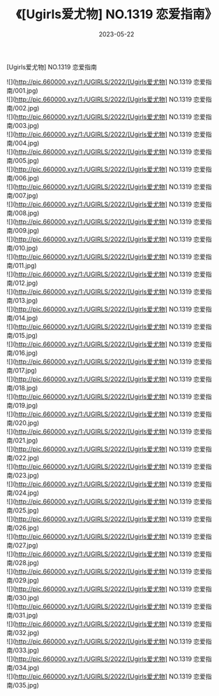 ﻿---
layout: post
title:  《[Ugirls爱尤物] NO.1319 恋爱指南》
date:   2023-05-22
img: http://pic.660000.xyz/1:/UGIRLS/2022/[Ugirls爱尤物] NO.1319 恋爱指南/000.jpg
categories: [美女, 清纯, 唯美]
---

[Ugirls爱尤物] NO.1319 恋爱指南

 ![](http://pic.660000.xyz/1:/UGIRLS/2022/[Ugirls爱尤物] NO.1319 恋爱指南/001.jpg) <br>![](http://pic.660000.xyz/1:/UGIRLS/2022/[Ugirls爱尤物] NO.1319 恋爱指南/002.jpg) <br>![](http://pic.660000.xyz/1:/UGIRLS/2022/[Ugirls爱尤物] NO.1319 恋爱指南/003.jpg) <br>![](http://pic.660000.xyz/1:/UGIRLS/2022/[Ugirls爱尤物] NO.1319 恋爱指南/004.jpg) <br>![](http://pic.660000.xyz/1:/UGIRLS/2022/[Ugirls爱尤物] NO.1319 恋爱指南/005.jpg) <br>![](http://pic.660000.xyz/1:/UGIRLS/2022/[Ugirls爱尤物] NO.1319 恋爱指南/006.jpg) <br>![](http://pic.660000.xyz/1:/UGIRLS/2022/[Ugirls爱尤物] NO.1319 恋爱指南/007.jpg) <br>![](http://pic.660000.xyz/1:/UGIRLS/2022/[Ugirls爱尤物] NO.1319 恋爱指南/008.jpg) <br>![](http://pic.660000.xyz/1:/UGIRLS/2022/[Ugirls爱尤物] NO.1319 恋爱指南/009.jpg) <br>![](http://pic.660000.xyz/1:/UGIRLS/2022/[Ugirls爱尤物] NO.1319 恋爱指南/010.jpg) <br>![](http://pic.660000.xyz/1:/UGIRLS/2022/[Ugirls爱尤物] NO.1319 恋爱指南/011.jpg) <br>![](http://pic.660000.xyz/1:/UGIRLS/2022/[Ugirls爱尤物] NO.1319 恋爱指南/012.jpg) <br>![](http://pic.660000.xyz/1:/UGIRLS/2022/[Ugirls爱尤物] NO.1319 恋爱指南/013.jpg) <br>![](http://pic.660000.xyz/1:/UGIRLS/2022/[Ugirls爱尤物] NO.1319 恋爱指南/014.jpg) <br>![](http://pic.660000.xyz/1:/UGIRLS/2022/[Ugirls爱尤物] NO.1319 恋爱指南/015.jpg) <br>![](http://pic.660000.xyz/1:/UGIRLS/2022/[Ugirls爱尤物] NO.1319 恋爱指南/016.jpg) <br>![](http://pic.660000.xyz/1:/UGIRLS/2022/[Ugirls爱尤物] NO.1319 恋爱指南/017.jpg) <br>![](http://pic.660000.xyz/1:/UGIRLS/2022/[Ugirls爱尤物] NO.1319 恋爱指南/018.jpg) <br>![](http://pic.660000.xyz/1:/UGIRLS/2022/[Ugirls爱尤物] NO.1319 恋爱指南/019.jpg) <br>![](http://pic.660000.xyz/1:/UGIRLS/2022/[Ugirls爱尤物] NO.1319 恋爱指南/020.jpg) <br>![](http://pic.660000.xyz/1:/UGIRLS/2022/[Ugirls爱尤物] NO.1319 恋爱指南/021.jpg) <br>![](http://pic.660000.xyz/1:/UGIRLS/2022/[Ugirls爱尤物] NO.1319 恋爱指南/022.jpg) <br>![](http://pic.660000.xyz/1:/UGIRLS/2022/[Ugirls爱尤物] NO.1319 恋爱指南/023.jpg) <br>![](http://pic.660000.xyz/1:/UGIRLS/2022/[Ugirls爱尤物] NO.1319 恋爱指南/024.jpg) <br>![](http://pic.660000.xyz/1:/UGIRLS/2022/[Ugirls爱尤物] NO.1319 恋爱指南/025.jpg) <br>![](http://pic.660000.xyz/1:/UGIRLS/2022/[Ugirls爱尤物] NO.1319 恋爱指南/026.jpg) <br>![](http://pic.660000.xyz/1:/UGIRLS/2022/[Ugirls爱尤物] NO.1319 恋爱指南/027.jpg) <br>![](http://pic.660000.xyz/1:/UGIRLS/2022/[Ugirls爱尤物] NO.1319 恋爱指南/028.jpg) <br>![](http://pic.660000.xyz/1:/UGIRLS/2022/[Ugirls爱尤物] NO.1319 恋爱指南/029.jpg) <br>![](http://pic.660000.xyz/1:/UGIRLS/2022/[Ugirls爱尤物] NO.1319 恋爱指南/030.jpg) <br>![](http://pic.660000.xyz/1:/UGIRLS/2022/[Ugirls爱尤物] NO.1319 恋爱指南/031.jpg) <br>![](http://pic.660000.xyz/1:/UGIRLS/2022/[Ugirls爱尤物] NO.1319 恋爱指南/032.jpg) <br>![](http://pic.660000.xyz/1:/UGIRLS/2022/[Ugirls爱尤物] NO.1319 恋爱指南/033.jpg) <br>![](http://pic.660000.xyz/1:/UGIRLS/2022/[Ugirls爱尤物] NO.1319 恋爱指南/034.jpg) <br>![](http://pic.660000.xyz/1:/UGIRLS/2022/[Ugirls爱尤物] NO.1319 恋爱指南/035.jpg) <br>